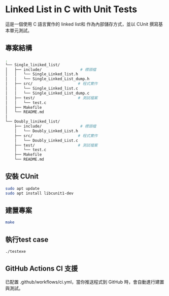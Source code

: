 # Linked List in C with Unit Tests

這是一個使用 C 語言實作的 linked list和 作為內部儲存方式，並以 CUnit 撰寫基本單元測試。

## 專案結構

```bash
.
└── Single_liniked_list/
│   ├── include/                 # 標頭檔
│   │   └── Single_Linked_list.h
│   │   └── Single_Linked_List_dump.h
│   ├── src/                    # 程式實作
│   │   └── Single_Linked_list.c
│   │   └── Single_Linked_List_dump.c
│   ├── test/                   # 測試檔案
│   │   └── test.c
│   ├── Makefile                
│   └── README.md
│
└── Doubly_liniked_list/
    ├── include/                 # 標頭檔
    │   └── Doubly_Linked_List.h
    ├── src/                    # 程式實作
    │   └── Doubly_Linked_List.c
    ├── test/                   # 測試檔案
    │   └── test.c
    ├── Makefile                
    └── README.md   
```

## 安裝 CUnit
```bash
sudo apt update
sudo apt install libcunit1-dev
```

## 建置專案
```bash
make
```

## 執行test case
```bash
./testexe
```

## GitHub Actions CI 支援
已配置 .github/workflows/ci.yml，當你推送程式到 GitHub 時，會自動進行建置與測試。